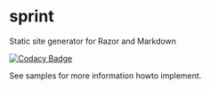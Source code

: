 # sprint

Static site generator for Razor and Markdown

[![Codacy Badge](https://api.codacy.com/project/badge/Grade/5fd6881ce8e746dd82dd1d01fd67bf11)](https://www.codacy.com/app/pmcfernandes/sprint?utm_source=github.com&amp;utm_medium=referral&amp;utm_content=pmcfernandes/sprint&amp;utm_campaign=Badge_Grade)

See samples for more information howto implement.
